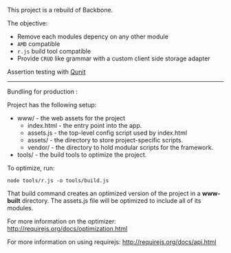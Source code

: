 This project is a rebuild of Backbone. 

The objective:

- Remove each modules depency on any other module
- `AMD` compatible
- `r.js` build tool compatible
- Provide `CRUD` like grammar with a custom client side storage adapter

Assertion testing with [Qunit](https://qunitjs.com/)

---

Bundling for production :

Project has the following setup:

* www/ - the web assets for the project
    * index.html - the entry point into the app.
    * assets.js - the top-level config script used by index.html
    * assets/ - the directory to store project-specific scripts.
    * vendor/ - the directory to hold modular scripts for the framework.
* tools/ - the build tools to optimize the project.

To optimize, run:

    node tools/r.js -o tools/build.js

That build command creates an optimized version of the project in a
**www-built** directory. The assets.js file will be optimized to include
all of its modules.

For more information on the optimizer:
http://requirejs.org/docs/optimization.html

For more information on using requirejs:
http://requirejs.org/docs/api.html


